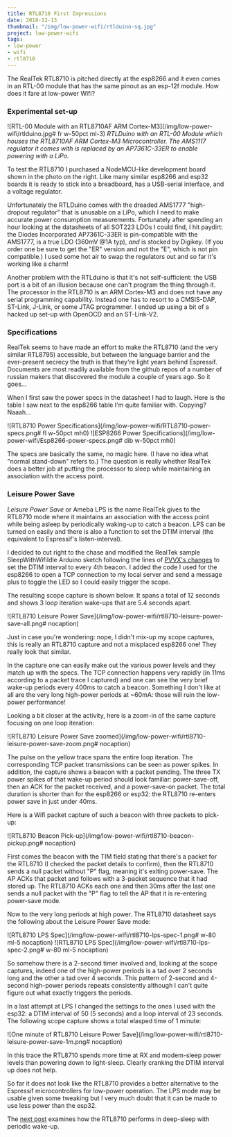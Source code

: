 ```yaml
---
title: RTL8710 First Impressions
date: 2018-12-13
thumbnail: "/img/low-power-wifi/rtlduino-sq.jpg"
project: low-power-wifi
tags:
- low-power
- wifi
- rtl8710
---
```


The RealTek RTL8710 is pitched directly at the esp8266 and it even comes in an RTL-00 module that has
the same pinout as an esp-12f module. How does it fare at low-power Wifi?

### Experimental set-up

![RTL-00 Module with an RTL8710AF ARM Cortex-M3](/img/low-power-wifi/rtlduino.jpg# fr w-50pct ml-3)
_RTLDuino with an RTL-00 Module which houses the RTL8710AF ARM Cortex-M3 Microcontroller.
The AMS1117 regulator it comes with is replaced by an AP7361C-33ER to enable powering with a LiPo._

To test the RTL8710 I purchased a NodeMCU-like development board shown in the photo on the right.
Like many similar esp8266 and esp32 boards it is ready to stick into a breadboard, has
a USB-serial interface, and a voltage regulator.

Unfortunately the RTLDuino comes with the dreaded AMS1777 "high-dropout regulator" that is unusable on a LiPo,
which I need to make accurate power consumption measurements. Fortunately after spending an hour
looking at the datasheets of all SOT223 LDOs I could find, I hit paydirt: the Diodes Incorporated
AP7361C-33ER is pin-compatible with the AMS1777, is a true LDO (360mV @1A typ), _and_ is stocked by
Digikey. (If you order one be sure to get the "ER" version and not the "E", which is not pin
compatible.) I used some hot air to swap the regulators out and so far it's working like a charm!

Another problem with the RTLduino is that it's not self-sufficient: the USB port is a bit of an
illusion because one can't program the thing through it. The processor in the RTL8710 is an ARM
Cortex-M3 and does not have any serial programming capability. Instead one has to resort to a
CMSIS-DAP, ST-Link, J-Link, or some JTAG programmer. I ended up using a bit of a hacked up set-up
with OpenOCD and an ST-Link-V2.

### Specifications

RealTek seems to have made an effort to make the RTL8710 (and the very similar RTL8795) accessible, but
between the language barrier and the ever-present secrecy the truth is that they're light years
behind Espressif. Documents are most readily available from the github repos of a number of russian
makers that discovered the module a couple of years ago. So it goes...

When I first saw the power specs in the datasheet I had to laugh. Here is the table I saw next to
the esp8266 table I'm quite familiar with. Copying? Naaah...

![RTL8710 Power Specifications](/img/low-power-wifi/RTL8710-power-specs.png# fl w-50pct mh0)
![ESP8266 Power Specifications](/img/low-power-wifi/Esp8266-power-specs.png# dib w-50pct mh0)

<p class="cb"></p>

The specs are basically the same, no magic here. (I have no idea what "normal stand-down" refers to.)
The question is really whether RealTek does a
better job at putting the processor to sleep while maintaining an association with the
access point.

### Leisure Power Save

_Leisure Power Save_ or Ameba LPS is the name RealTek gives to the RTL8710 mode where it maintains
an association with the access point while being asleep by periodically waking-up to catch a beacon.
LPS can be turned on easily and there is also a function to set the DTIM interval (the
equivalent to Espressif's listen-interval).

I decided to cut right to the chase and modified the RealTek sample SleepWithWifiIdle Arduino sketch
following the lines of [PVVX's
changes](https://github.com/pvvx/RtlDuino/tree/master/development/rtl87xx/libraries/PowerSave/examples/SleepWithWifiIdle)
to set the DTIM interval to every 4th beacon.
I added the code I used for the esp8266 to open a TCP connection to my local server and
send a message plus to toggle the LED so I could easily trigger the scope.

The resulting scope capture is shown below. It spans a total of 12 seconds and shows 3 loop
iteration wake-ups that are 5.4 seconds apart.

![RTL8710 Leisure Power Save](/img/low-power-wifi/rtl8710-leisure-power-save-all.png# nocaption)

Just in case you're wondering: nope, I didn't mix-up my scope captures, this is really an RTL8710
capture and not a misplaced esp8266 one! They really look that similar.

In the capture one can easily make out the various power levels and they
match up with the specs. The TCP connection happens very rapidly (in 11ms according to a packet trace
I captured) and one can see the very brief
wake-up periods every 400ms to catch a beacon.
Something I don't like at all are the very long
high-power periods at ~60mA: those will ruin the low-power performance!

Looking a bit closer at the activity, here is a zoom-in of the same capture focusing on one loop
iteration:

![RTL8710 Leisure Power Save zoomed](/img/low-power-wifi/rtl8710-leisure-power-save-zoom.png# nocaption)

The pulse on the yellow trace spans the entire loop iteration. The corresponding TCP packet
transmissions can be seen as power spikes. In addition, the capture shows a beacon with a
packet pending. The three TX power spikes of that wake-up period should look familiar:
power-save-off, then an ACK for the packet
received, and a power-save-on packet. The total duration is shorter than for the esp8266 or esp32:
the RTL8710 re-enters power save in just under 40ms.

Here is a Wifi packet capture of such a beacon with three packets to pick-up:

![RTL8710 Beacon Pick-up](/img/low-power-wifi/rtl8710-beacon-pickup.png# nocaption)

First comes the beacon with the TIM field stating that there's a packet for the RTL8710 (I checked
the packet details to confirm), then the RTL8710 sends a null packet without "P" flag, meaning it's
exiting power-save. The AP ACKs that packet and follows with a 3-packet sequence that it had stored
up. The RTL8710 ACKs each one and then 30ms after the last one sends a null packet with the "P" flag
to tell the AP that it is re-entering power-save mode.

Now to the very long periods at high power. The RTL8710 datasheet says the following about the
Leisure Power Save mode:

![RTL8710 LPS Spec](/img/low-power-wifi/rtl8710-lps-spec-1.png# w-80 ml-5 nocaption)
![RTL8710 LPS Spec](/img/low-power-wifi/rtl8710-lps-spec-2.png# w-80 ml-5 nocaption)

So somehow there is a 2-second timer involved and, looking at the scope captures, indeed one of the
high-power periods is a tad over 2 seconds long and the other a tad over 4 seconds. This pattern of
2-second and 4-second high-power periods repeats consistently although I can't quite figure out
what exactly triggers the periods.

In a last attempt at LPS I changed the settings to the ones I used with the esp32: a DTIM interval
of 50 (5 seconds) and a loop interval of 23 seconds. The following scope capture shows a total
elasped time of 1 minute:

![One minute of RTL8710 Leisure Power Save](/img/low-power-wifi/rtl8710-leisure-power-save-1m.png# nocaption)

In this trace the RTL8710 spends more time at RX and modem-sleep power levels 
than powering down to light-sleep. Clearly cranking the DTIM interval up does not help.

So far it does not look like the RTL8710 provides a better alternative to the Espressif
microcontrollers for low-power operation. The LPS mode may be usable given some tweaking but
I very much doubt that it can be made to use less power than the esp32.

The [next post](/2018/lp-wifi-rtl8710-deep) examines how the RTL8710 performs in deep-sleep with periodic
wake-up.
